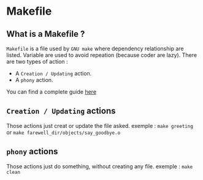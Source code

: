 Makefile
========

What is a Makefile ?
--------------------
`Makefile` is a file used by `GNU make` where dependency relationship are listed. Variable are used to avoid repeation (because coder are lazy).
There are two types of action :
* A `Creation / Updating` action.
* A `phony` action.

You can find a complete guide [here](http://ftp.gnu.org/old-gnu/Manuals/make-3.79.1/html_chapter/make_1.html#SEC1)

`Creation / Updating` actions
-----------------------------
Those actions just creat or update the file asked.
exemple : `make greeting` or `make farewell_dir/objects/say_goodbye.o`

`phony` actions
---------------
Those actions just do something, without creating any file.
exemple : `make clean`
